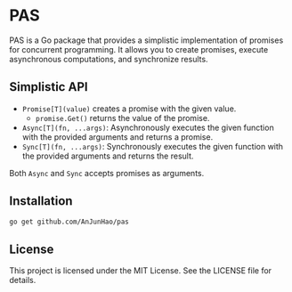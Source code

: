 # PAS

PAS is a Go package that provides a simplistic implementation of promises for concurrent programming. It allows you to create promises, execute asynchronous computations, and synchronize results.

## Simplistic API

- `Promise[T](value)` creates a promise with the given value.
  - `promise.Get()` returns the value of the promise.
- `Async[T](fn, ...args)`: Asynchronously executes the given function with the provided arguments and returns a promise.
- `Sync[T](fn, ...args)`: Synchronously executes the given function with the provided arguments and returns the result.

Both `Async` and `Sync` accepts promises as arguments.

## Installation

```bash
go get github.com/AnJunHao/pas
```

## License

This project is licensed under the MIT License. See the LICENSE file for details.